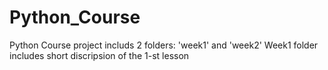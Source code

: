 # Python_Course
Python Course project includs 2 folders: 'week1' and 'week2'
Week1 folder includes short discripsion of the 1-st lesson
